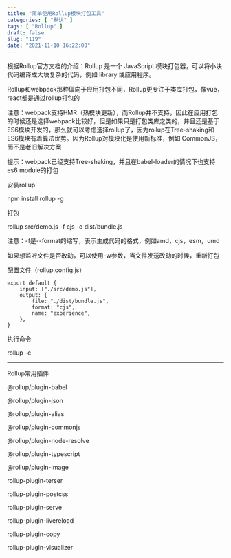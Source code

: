 ```yaml
---
title: "简单使用Rollup模块打包工具"
categories: [ "默认" ]
tags: [ "Rollup" ]
draft: false
slug: "119"
date: "2021-11-10 16:22:00"
---
```


根据Rollup官方文档的介绍：Rollup 是一个 JavaScript 模块打包器，可以将小块代码编译成大块复杂的代码，例如 library 或应用程序。

Rollup和webpack那种偏向于应用打包不同，Rollup更专注于类库打包，像vue，react都是通过rollup打包的

注意：webpack支持HMR（热模块更新），而Rollup并不支持，因此在应用打包的时候还是选择webpack比较好，但是如果只是打包类库之类的，并且还是基于ES6模块开发的，那么就可以考虑选择rollup了，因为rollup在Tree-shaking和ES6模块有着算法优势。因为Rollup对模块化是使用新标准，例如 CommonJS，而不是老旧解决方案

提示：webpack已经支持Tree-shaking，并且在babel-loader的情况下也支持es6 module的打包


安装rollup

npm install rollup -g


打包

rollup src/demo.js -f cjs -o dist/bundle.js

注意：-f是--format的缩写，表示生成代码的格式，例如amd，cjs，esm，umd

如果想监听文件是否改动，可以使用-w参数，当文件发送改动的时候，重新打包

配置文件（rollup.config.js）

    export default {
        input: ["./src/demo.js"],
        output: {
            file: "./dist/bundle.js",
            format: "cjs",
            name: "experience",
        },
    }

执行命令

rollup -c


---



Rollup常用插件

@rollup/plugin-babel

@rollup/plugin-json

@rollup/plugin-alias

@rollup/plugin-commonjs

@rollup/plugin-node-resolve

@rollup/plugin-typescript

@rollup/plugin-image

rollup-plugin-terser

rollup-plugin-postcss

rollup-plugin-serve

rollup-plugin-livereload

rollup-plugin-copy

rollup-plugin-visualizer